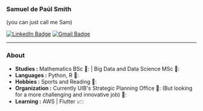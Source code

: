### Samuel de Paúl Smith
(you can just call me Sam)

[![LinkedIn Badge](https://img.shields.io/badge/-samueldpaulsmith-blue?style=flat-square&logo=Linkedin&logoColor=white&link=https://www.linkedin.com/in/samuel-de-pa%C3%BAl-smith-a13008188/)](https://www.linkedin.com/in/samuel-de-pa%C3%BAl-smith-a13008188/) [![Gmail Badge](https://img.shields.io/badge/-samueldepaulsmith@gmail.com-c14438?style=flat-square&logo=Gmail&logoColor=white&link=mailto:samueldepaulsmith@gmail.com)](mailto:samueldepaulsmith@gmail.com)

---------------------------------------------------------------------------------------------------------------------------------------------------------------------------------
### About

-  **Studies :** Mathematics BSc 📝: | Big Data and Data Science MSc 🧠:	
-  **Languages :** Python, R 🐍:
-  **Hobbies :** Sports and Reading 💪:
-  **Organization :** Currently UIB's Strategic Planning Office 🏫: (But looking for a more challenging and innovative job) 👀:
-  **Learning :** AWS | Flutter 📈:	
